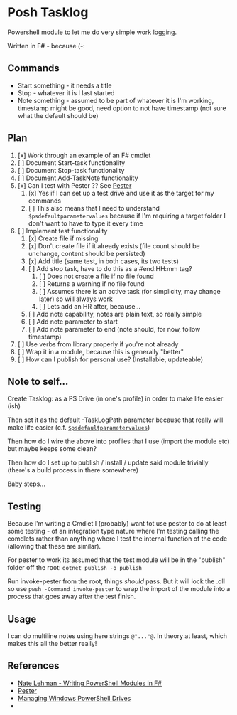# Posh Tasklog

Powershell module to let me do very simple work logging.

Written in F# - because (-:

## Commands

* Start something - it needs a title
* Stop - whatever it is I last started
* Note something - assumed to be part of whatever it is I'm working, timestamp might be good, need option to not have timestamp (not sure what the default should be)

## Plan

1. [x] Work through an example of an F# cmdlet
1. [ ] Document Start-task functionality
1. [ ] Document Stop-task functionality
1. [ ] Document Add-TaskNote functionality
1. [x] Can I test with Pester ?? See [Pester](https://pester.dev)
   1. [x] Yes if I can set up a test drive and use it as the target for my commands
   1. [ ] This also means that I need to understand `$psdefaultparametervalues` because if I'm requiring a target folder I don't want to have to type it every time
1. [ ] Implement test functionality
   1. [x] Create file if missing
   1. [x] Don't create file if it already exists (file count should be unchange, content should be persisted)
   1. [x] Add title (same test, in both cases, its two tests)
   1. [ ] Add stop task, have to do this as a #end:HH:mm tag?
      1. [ ]  Does not create a file if no file found
      1. [ ]  Returns a warning if no file found
      1. [ ]  Assumes there is an active task (for simplicity, may change later) so will always work
      1. [ ]  Lets add an HR after, because...
   1. [ ] Add note capability, notes are plain text, so really simple
   1. [ ] Add note parameter to start
   1. [ ] Add note parameter to end (note should, for now, follow timestamp)
1. [ ] Use verbs from library properly if you're not already
1. [ ] Wrap it in a module, because this is generally "better"
1. [ ] How can I publish for personal use? (Installable, updateable)

## Note to self...

Create Tasklog: as a PS Drive (in one's profile) in order to make life easier (ish)

Then set it as the default -TaskLogPath parameter because that really will make life easier (c.f. [`$psdefaultparametervalues`](https://docs.microsoft.com/en-us/powershell/module/microsoft.powershell.core/about/about_parameters_default_values?view=powershell-7.1))

Then how do I wire the above into profiles that I use (import the module etc) but maybe keeps some clean?

Then how do I set up to publish / install / update said module trivially (there's a build process in there somewhere)

Baby steps...

## Testing

Because I'm writing a Cmdlet I (probably) want tot use pester to do at least some testing - of an integration type nature where I'm testing calling the comdlets rather than anything where I test the internal function of the code (allowing that these are similar).

For pester to work its assumed that the test module will be in the "publish" folder off the root: `dotnet publish -o publish`

Run invoke-pester from the root, things _should_ pass. But it will lock the .dll so use `pwsh -Command invoke-pester` to wrap the import of the module into a process that goes away after the test finish.

## Usage

I can do multiline notes using here strings `@"..."@`. In theory at least, which makes this all the better really!

## References

* [Nate Lehman - Writing PowerShell Modules in F#](https://medium.com/@natelehman/writing-powershell-modules-in-f-ed52704d97ed)
* [Pester](https://pester.dev)
* [Managing Windows PowerShell Drives](https://docs.microsoft.com/en-us/powershell/scripting/samples/managing-windows-powershell-drives?view=powershell-7.1)
* 